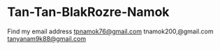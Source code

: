 # Tan-Tan-BlakRozre-Namok
Find my email address tpnamok76@gmail.com tnamok200,@gmail.com tanyanam9k88@gmail.com
